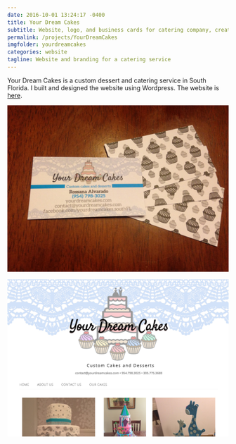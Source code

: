 ```yaml
---
date: 2016-10-01 13:24:17 -0400
title: Your Dream Cakes
subtitle: Website, logo, and business cards for catering company, created 2015
permalink: /projects/YourDreamCakes
imgfolder: yourdreamcakes
categories: website
tagline: Website and branding for a catering service
---
```

Your Dream Cakes is a custom dessert and catering service in South Florida. I built and designed the website using Wordpress. The website is [here](http://yourdreamcakes.com). 

![Website](../../img/yourdreamcakes/2-business-cards.JPG)

![Business cards](../../img/yourdreamcakes/1-website-image.jpg)